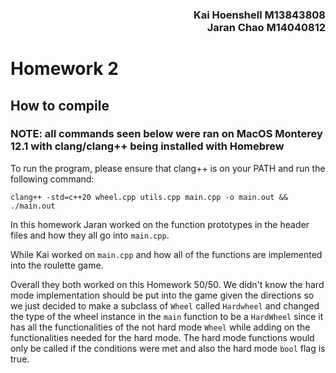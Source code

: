 ### <div style="text-align: right"> Kai Hoenshell M13843808 <br> Jaran Chao M14040812</div>

# Homework 2
## How to compile
### **NOTE:** all commands seen below were ran on MacOS Monterey 12.1 with clang/clang++ being installed with Homebrew
To run the program, please ensure that clang++ is on your PATH and run the following command:
```
clang++ -std=c++20 wheel.cpp utils.cpp main.cpp -o main.out && ./main.out
```

In this homework Jaran worked on the function prototypes in the header files and how they all go into `main.cpp`.

While Kai worked on `main.cpp` and how all of the functions are implemented into the roulette game.

Overall they both worked on this Homework 50/50. We didn't know the hard mode implementation should be put into the game given the directions so we just decided to make a subclass of `Wheel` called `Hardwheel` and changed the type of the wheel instance in the `main` function to be a `HardWheel` since it has all the functionalities of the not hard mode `Wheel` while adding on the functionalities needed for the hard mode. The hard mode functions would only be called if the conditions were met and also the hard mode `bool` flag is true.